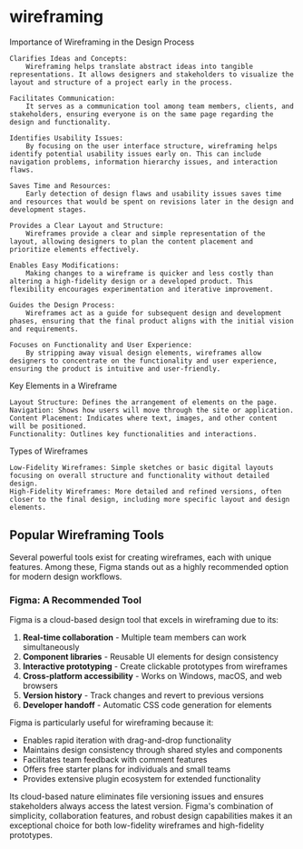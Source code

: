 # wireframing

Importance of Wireframing in the Design Process

    Clarifies Ideas and Concepts:
        Wireframing helps translate abstract ideas into tangible representations. It allows designers and stakeholders to visualize the layout and structure of a project early in the process.

    Facilitates Communication:
        It serves as a communication tool among team members, clients, and stakeholders, ensuring everyone is on the same page regarding the design and functionality.

    Identifies Usability Issues:
        By focusing on the user interface structure, wireframing helps identify potential usability issues early on. This can include navigation problems, information hierarchy issues, and interaction flaws.

    Saves Time and Resources:
        Early detection of design flaws and usability issues saves time and resources that would be spent on revisions later in the design and development stages.

    Provides a Clear Layout and Structure:
        Wireframes provide a clear and simple representation of the layout, allowing designers to plan the content placement and prioritize elements effectively.

    Enables Easy Modifications:
        Making changes to a wireframe is quicker and less costly than altering a high-fidelity design or a developed product. This flexibility encourages experimentation and iterative improvement.

    Guides the Design Process:
        Wireframes act as a guide for subsequent design and development phases, ensuring that the final product aligns with the initial vision and requirements.

    Focuses on Functionality and User Experience:
        By stripping away visual design elements, wireframes allow designers to concentrate on the functionality and user experience, ensuring the product is intuitive and user-friendly.

Key Elements in a Wireframe

    Layout Structure: Defines the arrangement of elements on the page.
    Navigation: Shows how users will move through the site or application.
    Content Placement: Indicates where text, images, and other content will be positioned.
    Functionality: Outlines key functionalities and interactions.
Types of Wireframes

    Low-Fidelity Wireframes: Simple sketches or basic digital layouts focusing on overall structure and functionality without detailed design.
    High-Fidelity Wireframes: More detailed and refined versions, often closer to the final design, including more specific layout and design elements.

## Popular Wireframing Tools

Several powerful tools exist for creating wireframes, each with unique features. Among these, Figma stands out as a highly recommended option for modern design workflows.

### Figma: A Recommended Tool

Figma is a cloud-based design tool that excels in wireframing due to its:

1. **Real-time collaboration** - Multiple team members can work simultaneously
2. **Component libraries** - Reusable UI elements for design consistency
3. **Interactive prototyping** - Create clickable prototypes from wireframes
4. **Cross-platform accessibility** - Works on Windows, macOS, and web browsers
5. **Version history** - Track changes and revert to previous versions
6. **Developer handoff** - Automatic CSS code generation for elements

Figma is particularly useful for wireframing because it:
- Enables rapid iteration with drag-and-drop functionality
- Maintains design consistency through shared styles and components
- Facilitates team feedback with comment features
- Offers free starter plans for individuals and small teams
- Provides extensive plugin ecosystem for extended functionality

Its cloud-based nature eliminates file versioning issues and ensures stakeholders always access the latest version. Figma's combination of simplicity, collaboration features, and robust design capabilities makes it an exceptional choice for both low-fidelity wireframes and high-fidelity prototypes.
